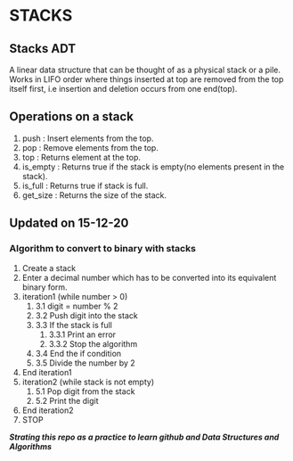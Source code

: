 # STACKS

## Stacks ADT

A linear data structure that can be thought of as a physical stack or a pile. 
Works in LIFO order where things inserted at top are removed from the top itself first, i.e 
insertion and deletion occurs from one end(top).

## Operations on a stack

1. push : Insert elements from the top.
2. pop : Remove elements from the top.
3. top : Returns element at the top.
4. is_empty : Returns true if the stack is empty(no elements present in the stack).
5. is_full : Returns true if stack is full.
6. get_size : Returns the size of the stack.

## Updated on 15-12-20

### Algorithm to convert to binary with stacks

   1. Create a stack
   2. Enter a decimal number which has to be converted into its equivalent binary form.
   3. iteration1 (while number > 0)
       1. 3.1 digit = number % 2
       2. 3.2 Push digit into the stack
       3. 3.3 If the stack is full
            1. 3.3.1 Print an error
            2. 3.3.2 Stop the algorithm
       4. 3.4 End the if condition
       5. 3.5 Divide the number by 2
   4. End iteration1
   5. iteration2 (while stack is not empty)
       1. 5.1 Pop digit from the stack
       2. 5.2 Print the digit
   6. End iteration2
   7. STOP

***Strating this repo as a practice to learn github and Data Structures and Algorithms***
